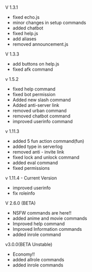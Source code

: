 V 1.3.1
- fixed echo.js
- minor changes in setup commands
- added chatbot
- fixed help.js
- add aliases
- removed announcement.js

V 1.3.3
- add buttons on help.js
- fixed afk command

v 1.5.2
- fixed help command
- fixed bot permission
- Added new slash command
- Added anti-server link
- removed urban command
- removed chatbot command
- improved userinfo command


v 1.11.3
- added 5 fun action command(fun)
- added type in serverlog
- removed anti - invite link
- fixed lock and unlock command
- added eval command
- fixed permissions

v 1.11.4 - Current Version
- improved userinfo
- fix roleinfo

V 2.6.0 (BETA)
- NSFW commands are here!!
- added anime and movie commands
- Improved help command
- Improved Information commands
- added inrole command

v3.0.0(BETA Unstable)
- Economy!!
- added allrole commands 
- added inrole commands

